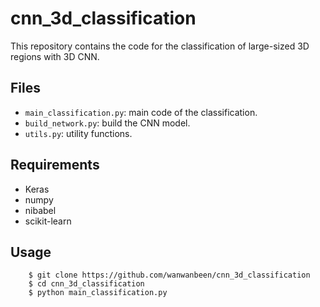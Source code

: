 # cnn_3d_classification

This repository contains the code for the classification of large-sized 3D regions with 3D CNN.

## Files

* ```main_classification.py```: main code of the classification.
* ```build_network.py```: build the CNN model. 
* ```utils.py```: utility functions.

## Requirements

* Keras
* numpy
* nibabel
* scikit-learn

## Usage

```
    $ git clone https://github.com/wanwanbeen/cnn_3d_classification
    $ cd cnn_3d_classification
    $ python main_classification.py
